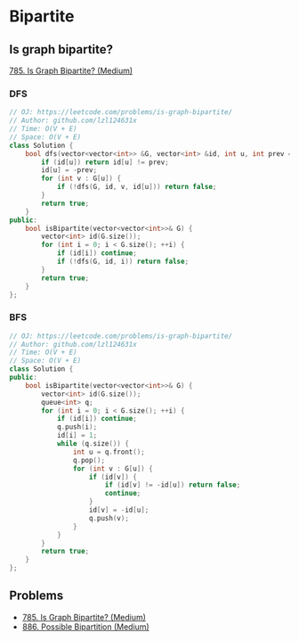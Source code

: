 # Bipartite

## Is graph bipartite?

[785. Is Graph Bipartite? \(Medium\)](https://leetcode.com/problems/is-graph-bipartite/)

### DFS

```cpp
// OJ: https://leetcode.com/problems/is-graph-bipartite/
// Author: github.com/lzl124631x
// Time: O(V + E)
// Space: O(V + E)
class Solution {
    bool dfs(vector<vector<int>> &G, vector<int> &id, int u, int prev = 1) {
        if (id[u]) return id[u] != prev;
        id[u] = -prev;
        for (int v : G[u]) {
            if (!dfs(G, id, v, id[u])) return false;
        }
        return true;
    }
public:
    bool isBipartite(vector<vector<int>>& G) {
        vector<int> id(G.size());
        for (int i = 0; i < G.size(); ++i) {
            if (id[i]) continue;
            if (!dfs(G, id, i)) return false;
        }
        return true;
    }
};
```

### BFS

```cpp
// OJ: https://leetcode.com/problems/is-graph-bipartite/
// Author: github.com/lzl124631x
// Time: O(V + E)
// Space: O(V + E)
class Solution {
public:
    bool isBipartite(vector<vector<int>>& G) {
        vector<int> id(G.size());
        queue<int> q;
        for (int i = 0; i < G.size(); ++i) {
            if (id[i]) continue;
            q.push(i);
            id[i] = 1;
            while (q.size()) {
                int u = q.front();
                q.pop();
                for (int v : G[u]) {
                    if (id[v]) {
                        if (id[v] != -id[u]) return false;
                        continue;
                    }
                    id[v] = -id[u];
                    q.push(v);
                }
            }
        }
        return true;
    }
};
```

## Problems

* [785. Is Graph Bipartite? \(Medium\)](https://leetcode.com/problems/is-graph-bipartite/)
* [886. Possible Bipartition \(Medium\)](https://leetcode.com/problems/possible-bipartition/)

